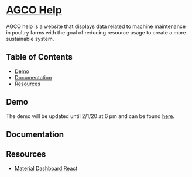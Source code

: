 # [AGCO Help](http://18.232.55.79:3000/)
AGCO help is a website that displays data related to machine maintenance in poultry farms with the goal of reducing resource usage to create a more sustainable system. 

## Table of Contents

* [Demo](#demo)
* [Documentation](#documentation)
* [Resources](#resources)

## Demo

The demo will be updated until 2/1/20 at 6 pm and can be found [here](http://18.232.55.79:3000/).

## Documentation

## Resources
* [Material Dashboard React](https://github.com/creativetimofficial/material-dashboard-react/)

